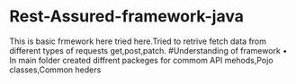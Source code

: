 # Rest-Assured-framework-java
This is basic frmework here tried here.Tried to retrive fetch data from different types of requests get,post,patch.
#Understanding of framework
• In main folder created diffrent packeges for commom API mehods,Pojo classes,Common heders
